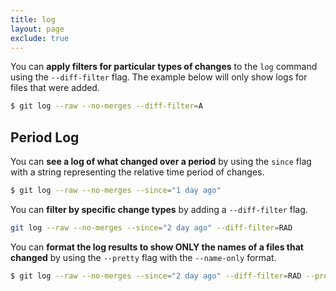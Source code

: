 ```yaml
---
title: log
layout: page
exclude: true
---
```


You can **apply filters for particular types of changes** to the `log` command using the `--diff-filter` flag. The example below will only show logs for files that were added.
```bash
$ git log --raw --no-merges --diff-filter=A
```

## Period Log

You can **see a log of what changed over a period** by using the `since` flag with a string representing the relative time period of changes.
```bash
$ git log --raw --no-merges --since="1 day ago"
```

You can **filter by specific change types** by adding a `--diff-filter` flag.
```bash
git log --raw --no-merges --since="2 day ago" --diff-filter=RAD
```

You can **format the log results to show ONLY the names of a files that changed** by using the `--pretty` flag with the `--name-only` format.
```bash
$ git log --raw --no-merges --since="2 day ago" --diff-filter=RAD --pretty=format: --name-only
```
<!--stackedit_data:
eyJoaXN0b3J5IjpbMTExMDE4MjEzNV19
-->